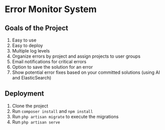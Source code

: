 # Error Monitor System

## Goals of the Project
1. Easy to use
2. Easy to deploy
3. Multiple log levels
4. Organize errors by project and assign projects to user groups
5. Email notifications for critical errors
6. Option to save the solution for an error
7. Show potential error fixes based on your committed solutions (using AI and ElasticSearch)

## Deployment
1. Clone the project
2. Run `composer install` and `npm install`
3. Run `php artisan migrate` to execute the migrations
4. Run `php artisan serve`
